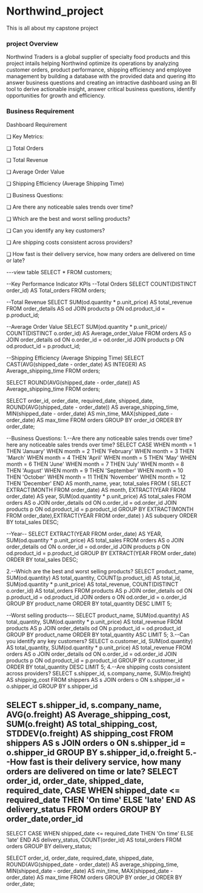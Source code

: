 # Northwind_project
This is all about my capstone project

### project Overview
Northwind Traders is a global supplier of specialty food products and this project intails helping Northwind optimize its operations by analyzing customer orders, product performance, shipping efficiency and employee management by building a database with the provided data and quering itto answer business questions and creating an intractive dashboard using an BI tool to derive actionable insight, answer critical business questions, identify opportunities for growth and efficiency.

### Business Requirement
Dashboard Requirement

❑ Key Metrics:

❑ Total Orders

❑ Total Revenue

❑ Average Order Value

❑ Shipping Efficiency (Average Shipping Time)

❑ Business Questions:

❑ Are there any noticeable sales trends over time?

❑ Which are the best and worst selling products?

❑ Can you identify any key customers?

❑ Are shipping costs consistent across providers?

❑ How fast is their delivery service, how many orders are delivered on time or late?


---view table
SELECT * 
FROM customers;

--Key Performance Indicator KPIs
--Total Orders
SELECT
	COUNT(DISTINCT order_id) AS Total_orders
FROM orders; 

--Total Revenue
SELECT
	SUM(od.quantity * p.unit_price) AS total_revenue
FROM order_details AS od
JOIN products p
ON od.product_id = p.product_id;

--Average Order Value
SELECT
 	SUM(od.quantity * p.unit_price)/
	COUNT(DISTINCT o.order_id) AS Average_order_Value
FROM orders AS o
JOIN order_details od
ON o.order_id = od.order_id
JOIN products p
ON od.product_id = p.product_id;

--Shipping Efficiency (Average Shipping Time)
SELECT
CAST(AVG(shipped_date - order_date) AS INTEGER) AS Average_shipping_time
FROM orders;

SELECT
ROUND(AVG(shipped_date - order_date)) AS Average_shipping_time
FROM orders;

SELECT 
	order_id,
	order_date,
	required_date,
	shipped_date,
	ROUND(AVG(shipped_date - order_date)) AS average_shipping_time,
	MIN(shipped_date - order_date) AS  min_time,
	MAX(shipped_date - order_date) AS max_time
FROM orders
GROUP BY order_id
ORDER BY order_date;

--Business Questions:
1.--Are there any noticeable sales trends over time?
here any noticeable sales trends over time?
SELECT
	CASE
	WHEN month = 1 THEN 'January'
	WHEN month = 2 THEN 'February'
	WHEN month = 3 THEN 'March'
	WHEN month = 4 THEN 'April'
	WHEN month = 5 THEN 'May'
	WHEN month = 6 THEN 'June'
	WHEN month = 7 THEN 'July'
	WHEN month = 8 THEN 'August'
	WHEN month = 9 THEN 'September'
	WHEN month = 10 THEN 'October'
	WHEN month = 11 THEN 'November'
	WHEN month = 12 THEN 'December'
	END AS month_name, year, total_sales
FROM (
	SELECT
	EXTRACT(MONTH FROM order_date) AS month,
	EXTRACT(YEAR FROM order_date) AS year,
	SUM(od.quantity * p.unit_price) AS total_sales
FROM orders AS o
JOIN order_details od
ON o.order_id = od.order_id
JOIN products p
	ON od.product_id = p.product_id 
GROUP BY EXTRACT(MONTH FROM order_date),EXTRACT(YEAR FROM order_date)
) AS subquery
ORDER BY total_sales DESC;

--Year--
SELECT
	EXTRACT(YEAR FROM order_date) AS YEAR,
	SUM(od.quantity * p.unit_price) AS total_sales
FROM orders AS o
JOIN order_details od
ON o.order_id = od.order_id
JOIN products p
	ON od.product_id = p.product_id 
GROUP BY EXTRACT(YEAR FROM order_date)
ORDER BY total_sales DESC;

2.--Which are the best and worst selling products?
SELECT
	product_name,
	SUM(od.quantity) AS total_quantity,
	COUNT(p.product_id) AS total_id,
	SUM(od.quantity * p.unit_price) AS total_revenue,
	COUNT(DISTINCT o.order_id) AS total_orders
FROM products AS p
JOIN order_details od
	ON p.product_id = od.product_id 
JOIN orders o
ON od.order_id = o.order_id
GROUP BY product_name
ORDER BY total_quantity DESC
LIMIT 5;

--Worst selling products---
SELECT
	product_name,
	SUM(od.quantity) AS total_quantity,
	SUM(od.quantity * p.unit_price) AS total_revenue
FROM products AS p
JOIN order_details od
	ON p.product_id = od.product_id 
GROUP BY product_name
ORDER BY total_quantity ASC
LIMIT 5;
3.--Can you identify any key customers?
SELECT
	o.customer_id,
	SUM(od.quantity) AS total_quantity,
	SUM(od.quantity * p.unit_price) AS total_revenue
FROM orders AS o
JOIN order_details od
ON o.order_id = od.order_id
JOIN products p
ON od.product_id = p.product_id
GROUP BY o.customer_id
ORDER BY total_quantity DESC
LIMIT 5;
4.--Are shipping costs consistent across providers?
SELECT
	s.shipper_id,
	s.company_name,
	SUM(o.freight) AS shipping_cost
FROM shippers AS s
JOIN orders o
ON s.shipper_id = o.shipper_id
GROUP BY s.shipper_id

SELECT
	s.shipper_id,
	s.company_name,
	AVG(o.freight) AS Average_shipping_cost,
	SUM(o.freight) AS total_shipping_cost,
	STDDEV(o.freight) AS shipping_cost
FROM shippers AS s
JOIN orders o
ON s.shipper_id = o.shipper_id
GROUP BY s.shipper_id,o.freight 
5.--How fast is their delivery service, how many orders are delivered on time or late?
SELECT
	order_id,
	order_date,
	shipped_date,
	required_date,
CASE
	 WHEN shipped_date <= required_date THEN 'On time'
	 ELSE 'late'
	 END AS delivery_status
FROM orders
GROUP BY order_date,order_id
-------
SELECT
	CASE
	 WHEN shipped_date <= required_date THEN 'On time'
	 ELSE 'late'
	 END AS delivery_status,
	 COUNT(order_id) AS total_orders
FROM orders
GROUP BY delivery_status;

SELECT 
	order_id,
	order_date,
	required_date,
	shipped_date,
	ROUND(AVG(shipped_date - order_date)) AS average_shipping_time,
	MIN(shipped_date - order_date) AS  min_time,
	MAX(shipped_date - order_date) AS max_time
FROM orders
GROUP BY order_id
ORDER BY order_date;
